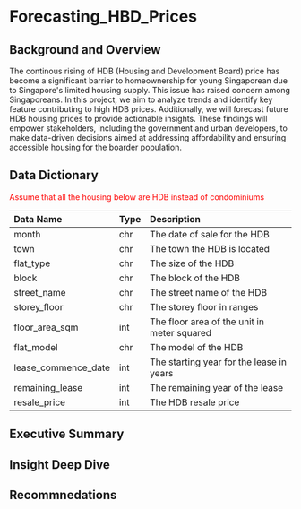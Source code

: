 # Forecasting_HBD_Prices

## Background and Overview
The continous rising of HDB (Housing and Development Board) price has become a significant barrier to homeownership for young Singaporean due to Singapore's limited housing supply. This issue has raised concern among Singaporeans. In this project, we aim to analyze trends and identify key feature contributing to high HDB prices. Additionally, we will forecast future HDB housing prices to provide actionable insights. These findings will empower stakeholders, including the government and urban developers, to make data-driven decisions aimed at addressing affordability and ensuring accessible housing for the boarder population.

## Data Dictionary
<span style = "color:Red">Assume that all the housing below are HDB instead of condominiums</span>

| Data Name | Type | Description |
| :--------- | :---- | :----------- |
|   month               |   chr   |   The date of sale for the HDB                    |
|   town                |   chr   |   The town the HDB is located                     |
|   flat_type           |   chr   |   The size of the HDB                             |
|   block               |   chr   |   The block of the HDB                            |
|   street_name         |   chr   |   The street name of the HDB                      |
|   storey_floor        |   chr   |   The storey floor in ranges                      |
|   floor_area_sqm      |   int   |   The floor area of the unit in meter squared     |
|   flat_model          |   chr   |   The model of the HDB                            |
|   lease_commence_date |   int   |   The starting year for the lease in years        |
|   remaining_lease     |   int   |   The remaining year of the lease                 |
|   resale_price        |   int   |   The HDB resale price                            |





## Executive Summary
## Insight Deep Dive
## Recommnedations


